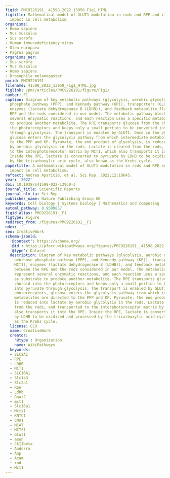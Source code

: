 ```yaml
---
figid: PMC9226191__41598_2022_13950_Fig1_HTML
figtitle: Mathematical model of GLUT1 modulation in rods and RPE and its differential
  impact in cell metabolism
organisms:
- Homo sapiens
- Mus musculus
- Sus scrofa
- Human immunodeficiency virus
- Olea europaea
- Pagrus pagrus
organisms_ner:
- Sus scrofa
- Mus musculus
- Homo sapiens
- Drosophila melanogaster
pmcid: PMC9226191
filename: 41598_2022_13950_Fig1_HTML.jpg
figlink: /pmc/articles/PMC9226191/figure/Fig1/
number: F1
caption: Diagram of key metabolic pathways (glycolysis, aerobic glycolysis, penthose
  phosphate pathway (PPP), and Kennedy pathway (KP)), transporters (GLUT1, MCT1),
  enzymes (lactate dehydrogenase B (LDHB)), and feedback metabolite flow between the
  RPE and the rods considered in our model. The metabolic pathway blocks represent
  several enzymatic reactions, and each reaction uses a specific metabolite as substrate
  to produce another metabolite. The RPE transports glucose from the choroid into
  the photoreceptors and keeps only a small portion to be converted into pyruvate
  through glycolysis. The transport is enabled by GLUT1. Once in the photoreceptors,
  glucose enters the glycolysis pathway from which intermediate metabolites are directed
  to the PPP and KP. Pyruvate, the end product of glycolysis, is reduced into lactate
  by aerobic glycolysis in the rods. Lactate is cleared from the rods, and transported
  to the interphotoreceptor matrix by MCT1, which also transports it into the RPE.
  Inside the RPE, lactate is converted to pyruvate by LDHB to be oxidized and processed
  by the tricarboxylic acid cycle, also known as the Krebs cycle.
papertitle: A mathematical model of GLUT1 modulation in rods and RPE and its differential
  impact in cell metabolism.
reftext: Andrea Aparicio, et al. Sci Rep. 2022;12:10645.
year: '2022'
doi: 10.1038/s41598-022-13950-3
journal_title: Scientific Reports
journal_nlm_ta: Sci Rep
publisher_name: Nature Publishing Group UK
keywords: Cell biology | Systems biology | Mathematics and computing
automl_pathway: 0.9589857
figid_alias: PMC9226191__F1
figtype: Figure
redirect_from: /figures/PMC9226191__F1
ndex: ''
seo: CreativeWork
schema-jsonld:
  '@context': https://schema.org/
  '@id': https://pfocr.wikipathways.org/figures/PMC9226191__41598_2022_13950_Fig1_HTML.html
  '@type': Dataset
  description: Diagram of key metabolic pathways (glycolysis, aerobic glycolysis,
    penthose phosphate pathway (PPP), and Kennedy pathway (KP)), transporters (GLUT1,
    MCT1), enzymes (lactate dehydrogenase B (LDHB)), and feedback metabolite flow
    between the RPE and the rods considered in our model. The metabolic pathway blocks
    represent several enzymatic reactions, and each reaction uses a specific metabolite
    as substrate to produce another metabolite. The RPE transports glucose from the
    choroid into the photoreceptors and keeps only a small portion to be converted
    into pyruvate through glycolysis. The transport is enabled by GLUT1. Once in the
    photoreceptors, glucose enters the glycolysis pathway from which intermediate
    metabolites are directed to the PPP and KP. Pyruvate, the end product of glycolysis,
    is reduced into lactate by aerobic glycolysis in the rods. Lactate is cleared
    from the rods, and transported to the interphotoreceptor matrix by MCT1, which
    also transports it into the RPE. Inside the RPE, lactate is converted to pyruvate
    by LDHB to be oxidized and processed by the tricarboxylic acid cycle, also known
    as the Krebs cycle.
  license: CC0
  name: CreativeWork
  creator:
    '@type': Organization
    name: WikiPathways
  keywords:
  - SLC2A1
  - RPE
  - LDHB
  - MCT1
  - SLC16A1
  - Slc1a3
  - Slc2a1
  - Rpe
  - Ldhb
  - Gnat2
  - mct1
  - Slc16a1
  - Mcts1
  - KNTC1
  - CMA1
  - MCAT
  - MCTS1
  - Glut1
  - amon
  - CkIIbeta
  - Andorra
  - Anp
  - Acam
  - rod
  - Mct1
---
```


